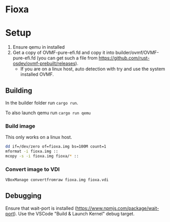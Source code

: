 # Fioxa

# Setup

1. Ensure qemu in installed
2. Get a copy of OVMF-pure-efi.fd and copy it into builder/ovmf/OVMF-pure-efi.fd (you can get such a file from https://github.com/rust-osdev/ovmf-prebuilt/releases).
    * If you are on a linux host, auto detection with try and use the system installed OVMF. 

## Building

In the builder folder run `cargo run`.

To also launch qemu run `cargo run qemu`

### Build image

This only works on a linux host.

```sh
dd if=/dev/zero of=fioxa.img bs=100M count=1
mformat -i fioxa.img ::
mcopy -s -i fioxa.img fioxa/* ::
```

### Convert image to VDI

```sh
VBoxManage convertfromraw fioxa.img fioxa.vdi
```

## Debugging

Ensure that wait-port is installed (https://www.npmjs.com/package/wait-port).
Use the VSCode "Build & Launch Kernel" debug target.